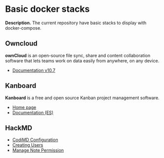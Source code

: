 # Basic docker stacks

**Description.** The current repository have basic stacks to display with docker-compose.

## Owncloud

**ownCloud** is an open-source file sync, share and content collaboration software that lets 
teams work on data easily from anywhere, on any device.

- [Documentation v10.7](https://doc.owncloud.com/server/10.7/)

## Kanboard

**Kanboard** is a free and open source Kanban project management software.

- [Home page](https://kanboard.org/)
- [Documentation (ES)](https://docs.kanboard.org/es/latest/)

## HackMD

- [CodiMD Configuration](https://hackmd.io/c/codimd-documentation/%2Fs%2Fcodimd-configuration)
- [Creating Users](https://github.com/hackmdio/codimd/blob/master/bin/manage_users)
- [Manage Note Permission](https://hackmd.io/@codimd/note-permission#Manage-Note-Permission)

